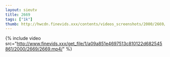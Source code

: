```yaml
--- 
layout: sieutv
title: 2669
tags: ["1k"]
thumb: http://hwcdn.finevids.xxx/contents/videos_screenshots/2000/2669/preview.mp4.jpg
---
```

{% include video src="http://www.finevids.xxx/get_file/1/a09a851e4697513c810122d682545861/2000/2669/2669.mp4/" %} 
